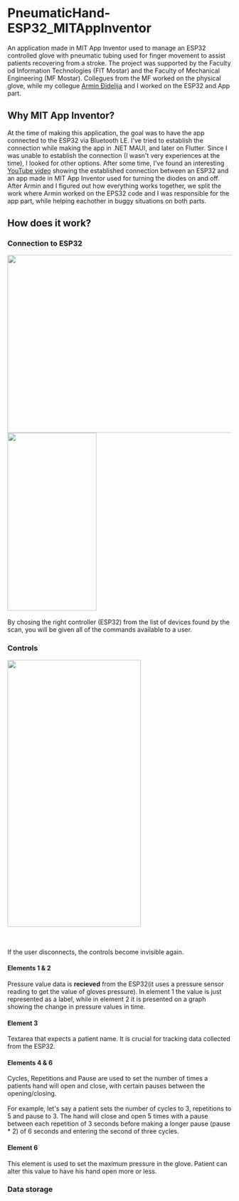 # PneumaticHand-ESP32_MITAppInventor
An application made in MIT App Inventor used to manage an ESP32 controlled glove with pneumatic tubing used for finger movement to assist patients recovering from a stroke. The project was supported by the Faculty od Information Technologies (FIT Mostar) and the Faculty of Mechanical Engineering (MF Mostar). Collegues from the MF worked on the physical glove, while my collegue [Armin Đidelija](https://github.com/ArminDjidelija) and I worked on the ESP32 and App part.

## Why MIT App Inventor?
At the time of making this application, the goal was to have the app connected to the ESP32 via Bluetooth LE. I've tried to establish the connection while making the app in .NET MAUI, and later on Flutter. Since I was unable to establish the connection (I wasn't very experiences at the time), I looked for other options. After some time, I've found an interesting [YouTube video](https://www.youtube.com/watch?v=aM2ktMKAunw&t=12s) showing the established connection between an ESP32 and an app made in MIT App Inventor used for turning the diodes on and off. After Armin and I figured out how everything works together, we split the work where Armin worked on the EPS32 code and I was responsible for the app part, while helping eachother in buggy situations on both parts. 

## How does it work?
### Connection to ESP32
<img src="https://github.com/zmehic/PneumaticHand-ESP32_MITAppInventor/assets/60481114/bf60fd15-f4a1-4100-abd0-7da7ab0bbef9" width="650" height="400">
<img src="https://github.com/zmehic/PneumaticHand-ESP32_MITAppInventor/assets/60481114/9fda23fd-805e-44cf-b586-32c4c6f64954" width="200" height="400">
<br>
<br>
By chosing the right controller (ESP32) from the list of devices found by the scan, you will be given all of the commands available to a user.

### Controls
<p align="left">

<img src="https://github.com/zmehic/PneumaticHand-ESP32_MITAppInventor/assets/60481114/274bf80b-0355-49e0-b953-972a9bc60f19" width="300" height="600">

</p>
<br>
<br>
If the user disconnects, the controls become invisible again.

#### Elements 1 & 2
Pressure value data is <b>recieved</b> from the ESP32(it uses a pressure sensor reading to get the value of gloves pressure). In element 1 the value is just represented as a label, while in element 2 it is presented on a graph showing the change in pressure values in time.

#### Element 3
Textarea that expects a patient name. It is crucial for tracking data collected from the ESP32.

#### Elements 4 & 6
Cycles, Repetitions and Pause are used to set the number of times a patients hand will open and close, with certain pauses between the opening/closing.
<br>
<br>
For example, let's say a patient sets the number of cycles to 3, repetitions to 5 and pause to 3. The hand will close and open 5 times with a pause between each repetition of 3 seconds before making a longer pause (pause * 2) of 6 seconds and entering the second of three cycles.

#### Element 6
This element is used to set the maximum pressure in the glove. Patient can alter this value to have his hand open more or less.

### Data storage
